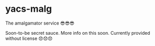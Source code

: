 # yacs-malg
The amalgamator service 😎😎😎

Soon-to-be secret sauce. More info on this soon. Currently provided without license 😞😞😞
